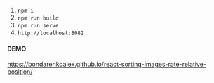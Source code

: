 1. `npm i`
2. `npm run build`
3. `npm run serve`
4. `http://localhost:8082`


#### DEMO
https://bondarenkoalex.github.io/react-sorting-images-rate-relative-position/